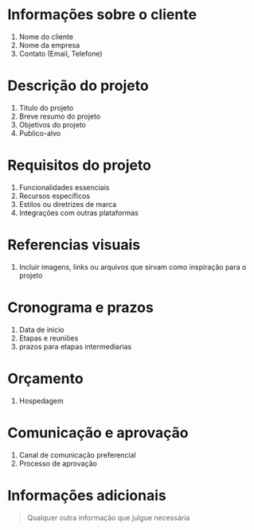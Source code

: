 
# Informações sobre o cliente
1. Nome do cliente
2. Nome da empresa
3. Contato (Email, Telefone)

# Descrição do projeto
1. Titulo do projeto
2. Breve resumo do projeto
3. Objetivos do projeto
4. Publico-alvo

# Requisitos do projeto
1. Funcionalidades essenciais
2. Recursos específicos
3. Estilos ou diretrizes de marca
4. Integrações com outras plataformas

# Referencias visuais
1. Incluir imagens, links ou arquivos que sirvam como inspiração para o projeto

# Cronograma e prazos
1. Data de inicio
2. Etapas e reuniões
3. prazos para etapas intermediarias

# Orçamento 
1. Hospedagem

# Comunicação e aprovação
1. Canal de comunicação preferencial
2. Processo de aprovação

# Informações adicionais

> Qualquer outra informação que julgue necessária

